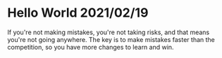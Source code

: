 # Hello World 2021/02/19

If you're not making mistakes, you're not taking risks, and that means you're not going anywhere. The key is to make mistakes faster than the competition, so you have more changes to learn and win.
